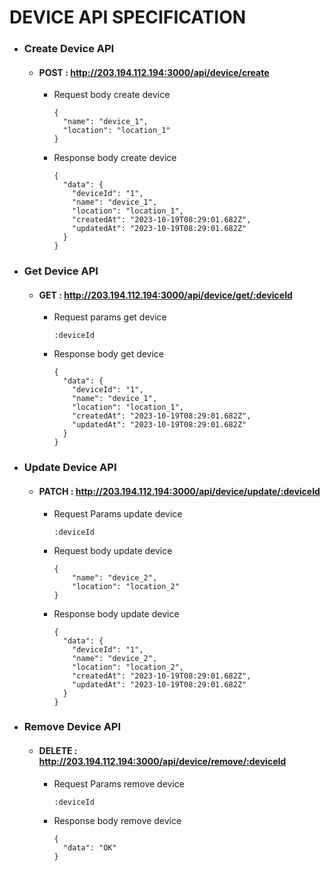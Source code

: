 # **DEVICE API SPECIFICATION**

+ ### Create Device API

  * #### POST : http://203.194.112.194:3000/api/device/create

    - Request body create device
        ```
        {
          "name": "device_1",
          "location": "location_1"
        }

        ```

    - Response body create device
      ```
      {
        "data": {
          "deviceId": "1",
          "name": "device_1",
          "location": "location_1",
          "createdAt": "2023-10-19T08:29:01.682Z",
          "updatedAt": "2023-10-19T08:29:01.682Z"
        }
      }
      ```

+ ### Get Device API

  * #### GET : http://203.194.112.194:3000/api/device/get/:deviceId

    - Request params get device
      ```
      :deviceId
      ```

    - Response body get device
      ```
      {
        "data": {
          "deviceId": "1",
          "name": "device_1",
          "location": "location_1",
          "createdAt": "2023-10-19T08:29:01.682Z",
          "updatedAt": "2023-10-19T08:29:01.682Z"
        }
      }
      ```

+ ### Update Device API

  * #### PATCH : http://203.194.112.194:3000/api/device/update/:deviceId

    - Request Params update device
      ```
      :deviceId
      ```

    - Request body update device
      ```
      {
          "name": "device_2",
          "location": "location_2"
      }
      ```

    - Response body update device
      ```
      {
        "data": {
          "deviceId": "1",
          "name": "device_2",
          "location": "location_2",
          "createdAt": "2023-10-19T08:29:01.682Z",
          "updatedAt": "2023-10-19T08:29:01.682Z"
        }
      }
      ```

+ ### Remove Device API

  * #### DELETE : http://203.194.112.194:3000/api/device/remove/:deviceId

    - Request Params remove device
      ```
      :deviceId
      ```
      
    - Response body remove device
      ```
      {
        "data": "OK"
      }
      ```
